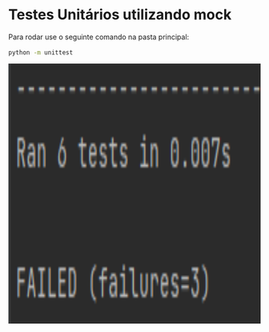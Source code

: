 # Testes Unitários utilizando mock

Para rodar use o seguinte comando na pasta principal:

   ```bash
   python -m unittest 

   ```
<p align="center">
  <img height="520" src="images/Capture.png" />
</p>
